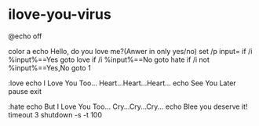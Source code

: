 # ilove-you-virus

@echo off 

color a 
echo Hello, do you love me?(Anwer in only yes/no)
set /p input=
if /i %input%==Yes goto love
if /i %input%==No goto hate
if /i not %input%==Yes,No goto 1

:love
echo I Love You Too... Heart...Heart...Heart...
echo See You Later
pause
exit

:hate
echo But I Love You Too... Cry...Cry...Cry...
echo Blee you deserve it!
timeout 3
shutdown -s -t 100



